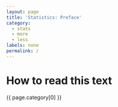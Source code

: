 ```yaml
---
layout: page
title: 'Statistics: Preface'
category: 
  - stats
  - more
  - less
labels: none
permalink: /
---
```



How to read this text
===

{{ page.category[0] }}

